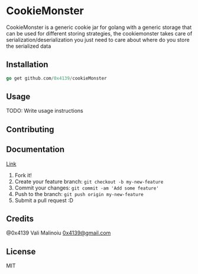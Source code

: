 # CookieMonster

CookieMonster is a generic cookie jar for golang with a generic storage that can be used for different storing strategies,
the cookiemonster takes care of serialization/deserialization you just need to care about where do you store the serialized data
## Installation

```go
go get github.com/0x4139/cookieMonster
```

## Usage

TODO: Write usage instructions

## Contributing

## Documentation
[Link](https://godoc.org/github.com/0x4139/cookieMonster)

1. Fork it!
2. Create your feature branch: `git checkout -b my-new-feature`
3. Commit your changes: `git commit -am 'Add some feature'`
4. Push to the branch: `git push origin my-new-feature`
5. Submit a pull request :D


## Credits
@0x4139 Vali Malinoiu
0x4139@gmail.com
## License

MIT